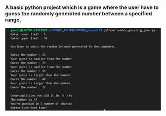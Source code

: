 <h3>A basic python project which is a game where the user have to guess the randomly generated number between a specified range.</h3>

<img src="demo.png">
